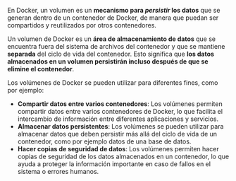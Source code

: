 En Docker, un volumen es un **mecanismo para *persistir* los datos** que se generan dentro de un contenedor de Docker, de manera que puedan ser compartidos y reutilizados por otros contenedores.

Un volumen de Docker es un **área de almacenamiento de datos** que se encuentra fuera del sistema de archivos del contenedor y que se mantiene **separada** del ciclo de vida del contenedor. Esto significa que **los datos almacenados en un volumen persistirán incluso después de que se elimine el contenedor**.

Los volúmenes de Docker se pueden utilizar para diferentes fines, como por ejemplo:

- **Compartir datos entre varios contenedores**: Los volúmenes permiten compartir datos entre varios contenedores de Docker, lo que facilita el intercambio de información entre diferentes aplicaciones y servicios.
- **Almacenar datos persistentes**: Los volúmenes se pueden utilizar para almacenar datos que deben persistir más allá del ciclo de vida de un contenedor, como por ejemplo datos de una base de datos.
- **Hacer copias de seguridad de datos**: Los volúmenes permiten hacer copias de seguridad de los datos almacenados en un contenedor, lo que ayuda a proteger la información importante en caso de fallos en el sistema o errores humanos.

